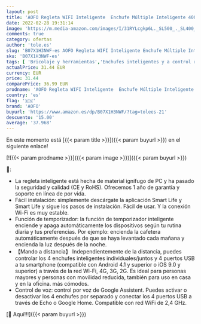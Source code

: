 ```yaml
---
layout: post
title: 'AOFO Regleta WIFI Inteligente  Enchufe Múltiple Inteligente 4000W 16A   Alexa Google Home y IFTTT Control remoto de voz  4 Tomas 4 USB  Controlado individualmente  Temporizador  App Control Remoto'
date: 2022-02-28 19:31:14
image: 'https://m.media-amazon.com/images/I/31RYLcgkp6L._SL500_._SL400_.jpg'
comments: true
category: ofertas
author: 'tole.es'
slug: 'B07X1H3NWF-es AOFO Regleta WIFI Inteligente Enchufe Múltiple Inteligente...'
sku: 'B07X1H3NWF-es'
tags: [ 'Bricolaje y herramientas','Enchufes inteligentes y a control remoto','Enchufes y accesorios','Instalación eléctrica','alexa','aofo','google','home','ifttt', ]
actualPrice: 31.44 EUR
currency: EUR
price: 31.44
comparePrice: 36.99 EUR
prodname: 'AOFO Regleta WIFI Inteligente  Enchufe Múltiple Inteligente 4000W 16A   Alexa Google Home y IFTTT Control remoto de voz  4 Tomas 4 USB  Controlado individualmente  Temporizador  App Control Remoto'
country: 'es'
flag: '🇪🇸'
brand: 'AOFO'
buyurl: 'https://www.amazon.es/dp/B07X1H3NWF/?tag=tolees-21'
descuento: '15.00'
average: '37.968'
---
```


En este momento está [{{< param title >}}]({{< param buyurl >}}) en el siguiente enlace!

[![{{< param prodname >}}]({{< param image >}})]({{< param buyurl >}})

🔎:

- La regleta inteligente está hecha de material ignífugo de PC y ha pasado la seguridad y calidad (CE y RoHS). Ofrecemos 1 año de garantía y soporte en línea de por vida.
- Fácil instalación: simplemente descárgate la aplicación Smart Life y Smart Life y sigue los pasos de instalación. Fácil de usar. Y la conexión Wi-Fi es muy estable.
- Función de temporizador: la función de temporizador inteligente enciende y apaga automáticamente los dispositivos según tu rutina diaria y tus preferencias. Por ejemplo: encienda la cafetera automáticamente después de que se haya levantado cada mañana y encienda la luz después de la noche.
- 【Mando a distancia】 Independientemente de la distancia, puedes controlar los 4 enchufes inteligentes individuales/juntos y 4 puertos USB a tu smartphone (compatible con Android 4.1 y superior o iOS 9.0 y superior) a través de la red Wi-Fi, 4G, 3G, 2G. Es ideal para personas mayores y personas con movilidad reducida, también para uso en casa y en la oficina. más cómodos.
- Control de voz: control por voz de Google Assistent. Puedes activar o desactivar los 4 enchufes por separado y conectar los 4 puertos USB a través de Echo o Google Home. Compatible con red WiFi de 2,4 GHz.

[🛒 Aquí!!!]({{< param buyurl >}})
